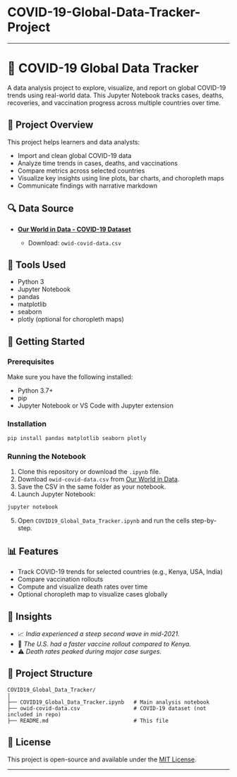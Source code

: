 # COVID-19-Global-Data-Tracker-Project
---

# 🦠 COVID-19 Global Data Tracker

A data analysis project to explore, visualize, and report on global COVID-19 trends using real-world data. This Jupyter Notebook tracks cases, deaths, recoveries, and vaccination progress across multiple countries over time.

## 📌 Project Overview

This project helps learners and data analysts:

* Import and clean global COVID-19 data
* Analyze time trends in cases, deaths, and vaccinations
* Compare metrics across selected countries
* Visualize key insights using line plots, bar charts, and choropleth maps
* Communicate findings with narrative markdown

## 🔍 Data Source

* **[Our World in Data - COVID-19 Dataset](https://github.com/owid/covid-19-data/tree/master/public/data)**

  * Download: `owid-covid-data.csv`

## 🧰 Tools Used

* Python 3
* Jupyter Notebook
* pandas
* matplotlib
* seaborn
* plotly (optional for choropleth maps)

## 🚀 Getting Started

### Prerequisites

Make sure you have the following installed:

* Python 3.7+
* pip
* Jupyter Notebook or VS Code with Jupyter extension

### Installation

```bash
pip install pandas matplotlib seaborn plotly
```

### Running the Notebook

1. Clone this repository or download the `.ipynb` file.
2. Download `owid-covid-data.csv` from [Our World in Data](https://github.com/owid/covid-19-data/tree/master/public/data).
3. Save the CSV in the same folder as your notebook.
4. Launch Jupyter Notebook:

```bash
jupyter notebook
```

5. Open `COVID19_Global_Data_Tracker.ipynb` and run the cells step-by-step.

## 📊 Features

* Track COVID-19 trends for selected countries (e.g., Kenya, USA, India)
* Compare vaccination rollouts
* Compute and visualize death rates over time
* Optional choropleth map to visualize cases globally

## 🧠 Insights

* 📈 *India experienced a steep second wave in mid-2021.*
* 💉 *The U.S. had a faster vaccine rollout compared to Kenya.*
* ⚠️ *Death rates peaked during major case surges.*

## 📎 Project Structure

```text
COVID19_Global_Data_Tracker/
│
├── COVID19_Global_Data_Tracker.ipynb   # Main analysis notebook
├── owid-covid-data.csv                 # COVID-19 dataset (not included in repo)
├── README.md                           # This file
```

## 📄 License

This project is open-source and available under the [MIT License](LICENSE).

---
